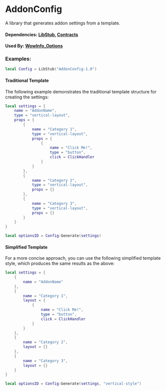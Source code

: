 # AddonConfig

A library that generates addon settings from a template.

#### Dependencies: [LibStub](https://www.curseforge.com/wow/addons/libstub), [Contracts](https://github.com/Eyal-WowHub/Contracts)

#### Used By: [WowInfo_Options](https://github.com/Eyal-WowHub/WowInfo_Options)

### Examples:

```lua
local Config = LibStub("AddonConfig-1.0")
```

#### Traditional Template

The following example demonstrates the traditional template structure for creating the settings:

```lua
local settings = {
    name = "AddonName",
    type = "vertical-layout",
    props = {
        {
            name = "Category 1",
            type = "vertical-layout",
            props = {
                {
                    name = "Click Me!",
                    type = "button",
                    click = ClickHandler
                }
            }
        },
        {
            name = "Category 2",
            type = "vertical-layout",
            props = {}
        },
        {
            name = "Category 3",
            type = "vertical-layout",
            props = {}
        }
    }
}

local optionsID = Config:Generate(settings)
```

#### Simplified Template

For a more concise approach, you can use the following simplified template style, which produces the same results as the above:

```lua
local settings = {
    {
        name = "AddonName"
    },
    {
        name = "Category 1",
        layout = {
            {
                name = "Click Me!",
                type = "button",
                click = ClickHandler
            }
        }
    },
    {
        name = "Category 2",
        layout = {}
    },
    {
        name = "Category 3",
        layout = {}
    }
}

local optionsID = Config:Generate(settings, "vertical-style")
```







